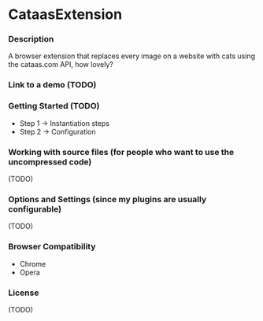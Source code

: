 # CataasExtension

### Description
A browser extension that replaces every image on a website with cats using the
cataas.com API, how lovely?

### Link to a demo (TODO)

### Getting Started (TODO)
  * Step 1 -> Instantiation steps
  * Step 2 -> Configuration
  
### Working with source files (for people who want to use the uncompressed code)
(TODO)

### Options and Settings (since my plugins are usually configurable)
(TODO)

### Browser Compatibility
  * Chrome
  * Opera

### License
(TODO)
